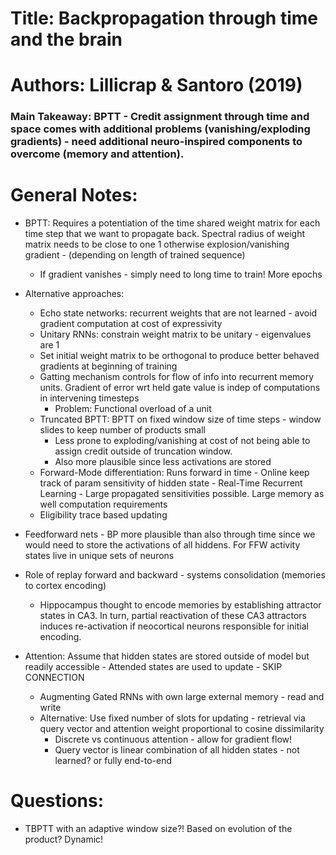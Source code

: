 # Title: Backpropagation through time and the brain
# Authors: Lillicrap & Santoro (2019)

### Main Takeaway: BPTT - Credit assignment through time and space comes with additional problems (vanishing/exploding gradients) - need additional neuro-inspired components to overcome (memory and attention).

# General Notes:

* BPTT: Requires a potentiation of the time shared weight matrix for each time step that we want to propagate back. Spectral radius of weight matrix needs to be close to one 1 otherwise explosion/vanishing gradient - (depending on length of trained sequence)
    * If gradient vanishes - simply need to long time to train! More epochs

* Alternative approaches:
    * Echo state networks: recurrent weights that are not learned - avoid gradient computation at cost of expressivity
    * Unitary RNNs: constrain weight matrix to be unitary - eigenvalues are 1
    * Set initial weight matrix to be orthogonal to produce better behaved gradients at beginning of training
    * Gatting mechanism controls for flow of info into recurrent memory units. Gradient of error wrt held gate value is indep of computations in intervening timesteps
        * Problem: Functional overload of a unit
    * Truncated BPTT: BPTT on fixed window size of time steps - window slides to keep number of products small
        * Less prone to exploding/vanishing at cost of not being able to assign credit outside of truncation window.
        * Also more plausible since less activations are stored
    * Forward-Mode differentiation: Runs forward in time - Online keep track of param sensitivity of hidden state - Real-Time Recurrent Learning - Large propagated sensitivities possible. Large memory as well computation requirements
    * Eligibility trace based updating

* Feedforward nets - BP more plausible than also through time since we would need to store the activations of all hiddens. For FFW activity states live in unique sets of neurons

* Role of replay forward and backward - systems consolidation (memories to cortex encoding)
    * Hippocampus thought to encode memories by establishing attractor states in CA3. In turn, partial reactivation of these CA3 attractors induces re-activation if neocortical neurons responsible for initial encoding.

* Attention: Assume that hidden states are stored outside of model but readily accessible - Attended states are used to update - SKIP CONNECTION
    * Augmenting Gated RNNs with own large external memory - read and write
    * Alternative: Use fixed number of slots for updating - retrieval via query vector and attention weight proportional to cosine dissimilarity
        * Discrete vs continuous attention - allow for gradient flow!
        * Query vector is linear combination of all hidden states - not learned? or fully end-to-end

# Questions:

* TBPTT with an adaptive window size?! Based on evolution of the product? Dynamic!
